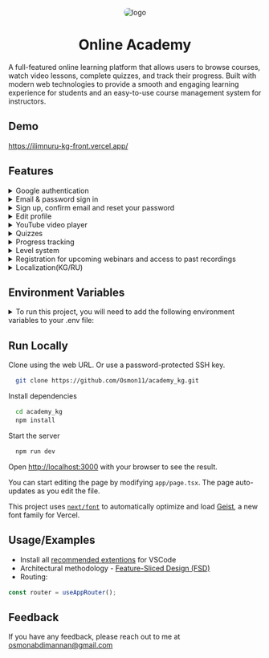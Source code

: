 <p align="center">
    <img width="100" height="100" src="https://ilimnuru-kg-front.vercel.app/favicon-96x96.png" alt="logo" style="border-radius: 8px">
</p>

<h1 align="center">Online Academy</h1>

A full-featured online learning platform that allows users to browse courses, watch video lessons, complete quizzes, and track their progress. Built with modern web technologies to provide a smooth and engaging learning experience for students and an easy-to-use course management system for instructors.

## Demo

https://ilimnuru-kg-front.vercel.app/

## Features

<details>

<summary>Google authentication</summary>

<img src="/doc/media/screenshots/google-auth.png" style="border-radius: 8px" />

</details>

<details>

<summary>Email & password sign in</summary>

<img src="/doc/media/screenshots/email&password-sign-in.png" style="border-radius: 8px" />

</details>

<details>

<summary>Sign up, confirm email and reset your password</summary>

<img src="/doc/media/screenshots/sign-up.png" style="border-radius: 8px" />
<img src="/doc/media/screenshots/password-reset_request-code.png" style="border-radius: 8px" />
<img src="/doc/media/screenshots/reset-password_new-password.png" style="border-radius: 8px" />

</details>

<details>

<summary>Edit profile</summary>

<img src="/doc/media/screenshots/edit-profile.png" style="border-radius: 8px" />

</details>

<details>

<summary>YouTube video player</summary>

<img src="/doc/media/screenshots/YT-player-1.png" style="border-radius: 8px" />
<img src="/doc/media/screenshots/YT-player-2.png" style="border-radius: 8px" />
<img src="/doc/media/screenshots/YT-player-3.png" style="border-radius: 8px" />
<img src="/doc/media/screenshots/YT-player-4.png" style="border-radius: 8px" />

</details>

<details>

<summary>Quizzes</summary>

<img src="/doc/media/screenshots/quizz-1.png" style="border-radius: 8px" />
<img src="/doc/media/screenshots/quizz-2.png" style="border-radius: 8px" />

</details>

<details>

<summary>Progress tracking</summary>

<img src="/doc/media/screenshots/progress-tracking.png" style="border-radius: 8px" />

</details>

<details>

<summary>Level system</summary>

<img src="/doc/media/screenshots/level-system-1.png" style="border-radius: 8px" />
<img src="/doc/media/screenshots/level-system-2.png" style="border-radius: 8px" />

</details>

<details>

<summary>Registration for upcoming webinars and access to past recordings</summary>

<img src="/doc/media/screenshots/webinars-1.png" style="border-radius: 8px" />
<img src="/doc/media/screenshots/webinars-2.png" style="border-radius: 8px" />

</details>

<details>

<summary>Localization(KG/RU)</summary>

<img src="/doc/media/screenshots/localization.png" style="border-radius: 8px" />

</details>

## Environment Variables

<details>

<summary>To run this project, you will need to add the following environment variables to your .env file:
</summary>

```env
NEXT_PUBLIC_API_BASE_URL
NEXT_PUBLIC_ACCESS_TOKEN_KEY
NEXTAUTH_URL
NEXTAUTH_SECRET
GOOGLE_CLIENT_ID
GOOGLE_CLIENT_SECRET
APP_SITE_NAME
APP_TITLE
APP_DESCRIPTION
APP_IMAGE
```

</details>

## Run Locally

Clone using the web URL. Or use a password-protected SSH key.

```bash
  git clone https://github.com/Osmon11/academy_kg.git
```

Install dependencies

```bash
  cd academy_kg
  npm install
```

Start the server

```bash
  npm run dev
```

Open [http://localhost:3000](http://localhost:3000) with your browser to see the result.

You can start editing the page by modifying `app/page.tsx`. The page auto-updates as you edit the file.

This project uses [`next/font`](https://nextjs.org/docs/app/building-your-application/optimizing/fonts) to automatically optimize and load [Geist](https://vercel.com/font), a new font family for Vercel.

## Usage/Examples

- Install all [recommended extentions](https://github.com/Osmon11/academy_kg/blob/main/.vscode/extensions.json) for VSCode
- Architectural methodology - [Feature-Sliced Design (FSD)](https://github.com/feature-sliced)
- Routing:

```javascript
const router = useAppRouter();
```

## Feedback

If you have any feedback, please reach out to me at [osmonabdimannan@gmail.com](mailto:osmonabdimannan@gmail.com)
